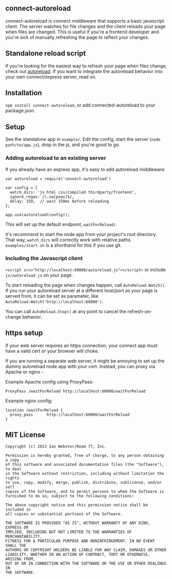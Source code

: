 connect-autoreload
-----------------

connect-autoreload is connect middleware that supports a basic javascript client.  The server watches for file changes and the client reloads your page when files are changed.  This is useful if you're a frontend developer and you're sick of manually refreshing the page to reflect your changes.

## Standalone reload script

If you're looking for the easiest way to refresh your page when files change, check out [autoreload](https://github.com/typpo/autoreload).  If you want to integrate the autoreload behavior into your own connect/express server, read on.

## Installation

`npm install connect-autoreload`, or add connected-autoreload to your package.json.

## Setup

See the standalone app in `example/`.  Edit the config, start the server (`node path/to/app.js`), drop in the js, and you're good to go.

### Adding autoreload to an existing server

If you already have an express app, it's easy to add autoreload middleware:

    var autoreload = require('connect-autoreload')

    var config = {
      watch_dirs: 'js html css/compiled thirdparty/frontend',
      ignore_regex: /\.sw[poax]$/,
      delay: 150,  // wait 150ms before reloading
    };

    app.use(autoreload(config));

This will set up the default endpoint, `waitForReload/`.

It's recommend to start the node app from your project's root directory.  That way, `watch_dirs` will correctly work with relative paths.  `examples/start.sh` is a shorthand for this if you use git.

### Including the Javascript client

`<script src="http://localhost:60000/autoreload.js"></script>` or include `js/autoreload.js` on your page.

To start reloading the page when changes happen, call `AutoReload.Watch()`. If you run your autoreload server at a different host/port as your page is served from, it can be set as parameter, like `AutoReload.Watch('http://localhost:60000')`.

You can call `AutoReload.Stop()` at any point to cancel the refresh-on-change behavior.

## https setup

If your web server requires an https connection, your connect app must have a valid cert or your browser will choke.

If you are running a separate web server, it might be annoying to set up the dummy autoreload node app with your cert.  Instead, you can proxy via Apache or nginx -

Example Apache config using ProxyPass:

    ProxyPass /waitForReload http://localhost:60000/waitForReload

Example nginx config:

    location /waitForReload {
      proxy_pass      http://localhost:60000/waitForReload
    }


## MIT License

```
Copyright (c) 2013 Ian Webster/Room 77, Inc.

Permission is hereby granted, free of charge, to any person obtaining a copy
of this software and associated documentation files (the "Software"), to deal
in the Software without restriction, including without limitation the rights
to use, copy, modify, merge, publish, distribute, sublicense, and/or sell
copies of the Software, and to permit persons to whom the Software is
furnished to do so, subject to the following conditions:

The above copyright notice and this permission notice shall be included in
all copies or substantial portions of the Software.

THE SOFTWARE IS PROVIDED "AS IS", WITHOUT WARRANTY OF ANY KIND, EXPRESS OR
IMPLIED, INCLUDING BUT NOT LIMITED TO THE WARRANTIES OF MERCHANTABILITY,
FITNESS FOR A PARTICULAR PURPOSE AND NONINFRINGEMENT. IN NO EVENT SHALL THE
AUTHORS OR COPYRIGHT HOLDERS BE LIABLE FOR ANY CLAIM, DAMAGES OR OTHER
LIABILITY, WHETHER IN AN ACTION OF CONTRACT, TORT OR OTHERWISE, ARISING FROM,
OUT OF OR IN CONNECTION WITH THE SOFTWARE OR THE USE OR OTHER DEALINGS IN
THE SOFTWARE.
```

